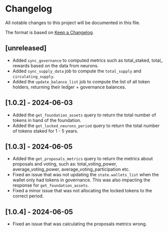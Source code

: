 # Changelog
All notable changes to this project will be documented in this file.

The format is based on [Keep a Changelog](https://keepachangelog.com/en/1.0.0/).

## [unreleased]

- Added `sync_governance` to computed metrics such as total_staked, total_ rewards based on the data from neurons.
- Added `sync_supply_data` job to compute the `total_supply` and `circulating_supply`. 
- Added the `update_balance_list` job to compute the list of all token holders, returning their ledger + governance balances.

## [1.0.2] - 2024-06-03

- Added the `get_foundation_assets` query to return the total number of tokens in hand of the foundation.
- Added the `get_locked_neurons_period` query to return the total number of tokens staked for 1 - 5 years.

## [1.0.3] - 2024-06-05

- Added the `get_proposals_metrics` query to return the metrics about proposals and voting, such as: total_voting_power, average_voting_power, average_voting_participation etc.
- Fixed an issue that was not updating the `state.wallets_list` when the wallet only had tokens in governance. This was also impacting the response for `get_foundation_assets`.
- Fixed a minor issue that was not allocating the locked tokens to the correct period.

## [1.0.4] - 2024-06-05

- Fixed an issue that was calculating the proposals metrics wrong.